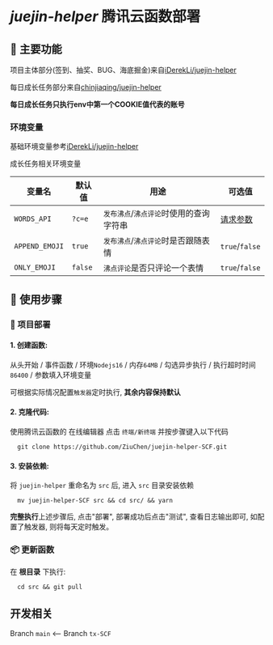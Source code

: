 # *juejin-helper* 腾讯云函数部署

## 🚀 主要功能

项目主体部分(签到、抽奖、BUG、海底掘金)来自[iDerekLi/juejin-helper](https://github.com/iDerekLi/juejin-helper)

每日成长任务部分来自[chinjiaqing/juejin-helper](https://github.com/chinjiaqing/juejin-helper)

**每日成长任务只执行env中第一个COOKIE值代表的账号**

### 环境变量

基础环境变量参考[iDerekLi/juejin-helper](https://github.com/iDerekLi/juejin-helper)

成长任务相关环境变量

| 变量名       | 默认值 | 用途                                    | 可选值                                                       |
| ------------ | ------ | --------------------------------------- | ------------------------------------------------------------ |
| `WORDS_API`    | `?c=e` | `发布沸点`/`沸点评论`时使用的查询字符串 | [请求参数](https://developer.hitokoto.cn/sentence/#%E8%AF%B7%E6%B1%82%E5%8F%82%E6%95%B0) |
| `APPEND_EMOJI` | `true` | `发布沸点`/`沸点评论`时是否跟随表情     | `true`/`false`                                               |
| `ONLY_EMOJI`   | `false` | `沸点评论`是否只评论一个表情            | `true`/`false`                                               |

## 🔰 使用步骤

### 🎯 项目部署

#### 1. 创建函数:

从头开始 / 事件函数 / 环境`Nodejs16` / 内存`64MB` / 勾选异步执行 / 执行超时时间`86400` / 参数填入环境变量

可根据实际情况配置`触发器`定时执行, **其余内容保持默认**

#### 2. 克隆代码:

使用腾讯云函数的 在线编辑器 点击 `终端/新终端` 并按步骤键入以下代码

```shell
  git clone https://github.com/ZiuChen/juejin-helper-SCF.git
```

#### 3. 安装依赖:

将 `juejin-helper` 重命名为 `src` 后, 进入 `src` 目录安装依赖

```shell
  mv juejin-helper-SCF src && cd src/ && yarn
```

**完整执行**上述步骤后, 点击"部署", 部署成功后点击"测试", 查看日志输出即可, 如配置了触发器, 则将每天定时触发。

### 📦 更新函数

在 **根目录** 下执行:

```shell
  cd src && git pull
```

## 开发相关

Branch `main` <-- Branch `tx-SCF`